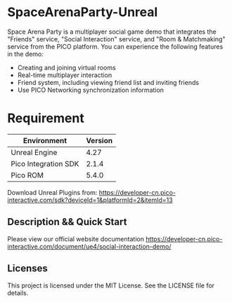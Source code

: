 # SpaceArenaParty-Unreal
Space Arena Party is a multiplayer social game demo that integrates the "Friends" service, "Social Interaction" service, and "Room & Matchmaking" service from the PICO platform. You can experience the following features in the demo:

- Creating and joining virtual rooms
- Real-time multiplayer interaction
- Friend system, including viewing friend list and inviting friends
- Use PICO Networking synchronization information



# Requirement

| Environment          | Version             |
|----------------------|---------------------|
| Unreal Engine        |    4.27    |
| Pico Integration SDK | 2.1.4           |
| Pico ROM             | 5.4.0           |

Download Unreal Plugins from:
https://developer-cn.pico-interactive.com/sdk?deviceId=1&platformId=2&itemId=13

## Description && Quick Start

Please view our official website documentation
https://developer-cn.pico-interactive.com/document/ue4/social-interaction-demo/

## Licenses
This project is licensed under the MIT License. See the LICENSE file for details.
